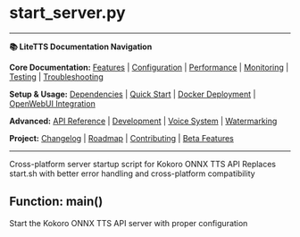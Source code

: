 # start_server.py

---
**📚 LiteTTS Documentation Navigation**

**Core Documentation:** [Features](../../../../FEATURES.md) | [Configuration](../../../../CONFIGURATION.md) | [Performance](../../../../PERFORMANCE.md) | [Monitoring](../../../../MONITORING.md) | [Testing](../../../../TESTING.md) | [Troubleshooting](../../../../TROUBLESHOOTING.md)

**Setup & Usage:** [Dependencies](../../../../DEPENDENCIES.md) | [Quick Start](../../../../usage/QUICK_START_COMMANDS.md) | [Docker Deployment](../../../../usage/DOCKER-DEPLOYMENT.md) | [OpenWebUI Integration](../../../../usage/OPENWEBUI-INTEGRATION.md)

**Advanced:** [API Reference](../../../API_REFERENCE.md) | [Development](../../../../development/README.md) | [Voice System](../../../../voices/README.md) | [Watermarking](../../../../WATERMARKING.md)

**Project:** [Changelog](../../../../CHANGELOG.md) | [Roadmap](../../../../ROADMAP.md) | [Contributing](../../../../CONTRIBUTIONS.md) | [Beta Features](../../../../BETA_FEATURES.md)

---


Cross-platform server startup script for Kokoro ONNX TTS API
Replaces start.sh with better error handling and cross-platform compatibility


## Function: main()

Start the Kokoro ONNX TTS API server with proper configuration


